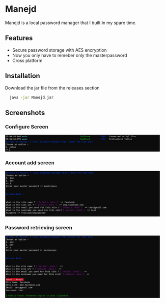 
# Manejd

Manejd is a local password manager that I built in my spare time.


## Features

- Secure password storage with AES encryption
- Now you only have to remeber only the masterpassword
- Cross platform


## Installation

Download the jar file from the releases section

```bash
  java -jar Manejd.jar
```
    
## Screenshots

### Configure Screen
![Configure Screen](https://raw.githubusercontent.com/fero1xd/Manejd/master/images/1.PNG)

### Account add screen
![Account Screen](https://raw.githubusercontent.com/fero1xd/Manejd/master/images/2.PNG)

### Password retrieving screen
![Password Screen](https://raw.githubusercontent.com/fero1xd/Manejd/master/images/3.PNG)
